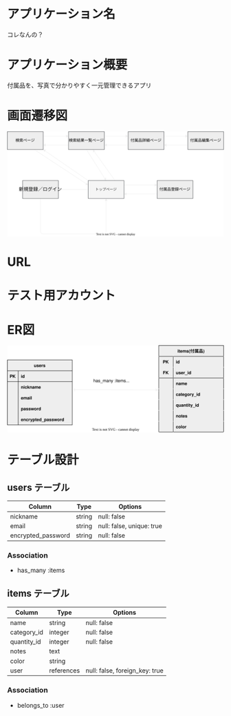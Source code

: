 # アプリケーション名
コレなんの？

# アプリケーション概要
付属品を、写真で分かりやすく一元管理できるアプリ


# 画面遷移図
![プレビュー](./korenanno.drawio.svg)

# URL

# テスト用アカウント

# ER図
![プレビュー](./korenanno2.drawio.svg)

# テーブル設計

## users テーブル

| Column             | Type   | Options     |
| ------------------ | ------ | ----------- |
| nickname           | string | null: false |
| email              | string | null: false, unique: true |
| encrypted_password | string | null: false |

### Association

 - has_many :items


## items テーブル

| Column            | Type       | Options     |
| ----------        | ---------- | ----------- |
| name              | string     | null: false |
| category_id       | integer    | null: false |
| quantity_id       | integer    | null: false |
| notes             | text       |             |
| color             | string     |             |
| user              | references | null: false, foreign_key: true |

### Association

 - belongs_to :user